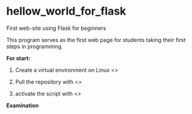 # hellow_world_for_flask
First web-site using Flask for beginners

This program serves as the first web page for students taking their first steps in programming.

**For start:**
1. Create a virtual environment on Linux <>

2. Pull the repository with <>

3. activate the script with <>

**Examination**
